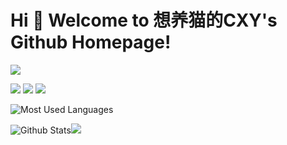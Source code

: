 # Hi 🎉 Welcome to 想养猫的CXY's Github Homepage!

<img src="https://readme-typing-svg.herokuapp.com/?lines=Welcome,%20visitor!;Hello%20Github%20World!&font=Roboto" />

<p>
<img src="https://img.shields.io/static/v1?label=Program&message=CPP&color=blue"/>
<a href="https://space.bilibili.com/616685471"><img src="https://img.shields.io/static/v1?label=Video&message=Bilibili&color=pink"/></a>
<img src="https://visitor-badge.glitch.me/badge?page_id=https://github.com/Zhaozongwen&right_color=red" />
</p>

![Most Used Languages](https://github-readme-stats.vercel.app/api/top-langs/?username=Zhaozongwen&theme=dark&layout=compact)

![Github Stats](https://github-readme-stats.vercel.app/api?username=Zhaozongwen&show_icons=true&theme=dark&count_private=true)![](https://stats.justsong.cn/api/bilibili/?id=616685471&theme=dark)
<!--
**Zhaozongwen/Zhaozongwen** is a ✨ _special_ ✨ repository because its `README.md` (this file) appears on your GitHub profile.

Here are some ideas to get you started:

- 🔭 I’m currently working on ...
- 🌱 I’m currently learning ...
- 👯 I’m looking to collaborate on ...
- 🤔 I’m looking for help with ...
- 💬 Ask me about ...
- 📫 How to reach me: ...
- 😄 Pronouns: ...
- ⚡ Fun fact: ...
-->
